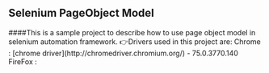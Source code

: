 <h2 aligne="center">Selenium PageObject Model</h2>
####This is a sample project to describe how to use page object model in selenium automation framework.
    👉Drivers used in this project are:
        Chrome  : [chrome driver](http://chromedriver.chromium.org/) - 75.0.3770.140
        FireFox : 
